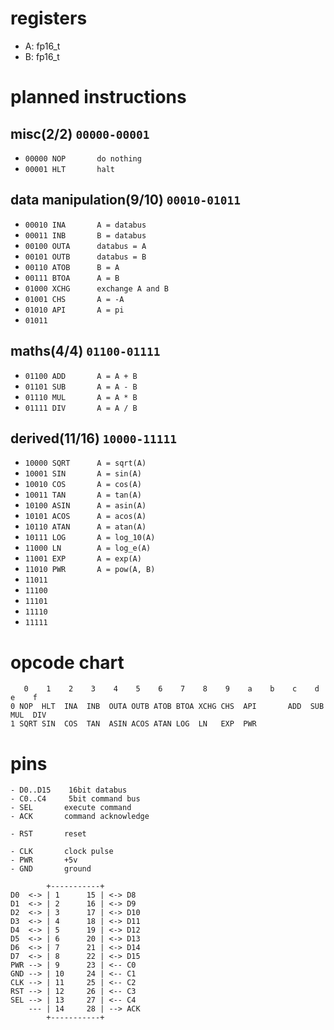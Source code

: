 
# registers

- A: fp16\_t
- B: fp16\_t

# planned instructions

## misc(2/2) `00000-00001`

- `00000 NOP       do nothing`
- `00001 HLT       halt`

## data manipulation(9/10) `00010-01011`

- `00010 INA       A = databus`
- `00011 INB       B = databus`
- `00100 OUTA      databus = A`
- `00101 OUTB      databus = B`
- `00110 ATOB      B = A`
- `00111 BTOA      A = B`
- `01000 XCHG      exchange A and B`
- `01001 CHS       A = -A`
- `01010 API       A = pi`
- `01011`

## maths(4/4) `01100-01111`

- `01100 ADD       A = A + B`
- `01101 SUB       A = A - B`
- `01110 MUL       A = A * B`
- `01111 DIV       A = A / B`

## derived(11/16) `10000-11111`

- `10000 SQRT      A = sqrt(A)`
- `10001 SIN       A = sin(A)`
- `10010 COS       A = cos(A)`
- `10011 TAN       A = tan(A)`
- `10100 ASIN      A = asin(A)`
- `10101 ACOS      A = acos(A)`
- `10110 ATAN      A = atan(A)`
- `10111 LOG       A = log_10(A)`
- `11000 LN        A = log_e(A)`
- `11001 EXP       A = exp(A)`
- `11010 PWR       A = pow(A, B)`
- `11011`
- `11100`
- `11101`
- `11110`
- `11111`

# opcode chart
```
   0    1    2    3    4    5    6    7    8    9    a    b    c    d    e    f
0 NOP  HLT  INA  INB  OUTA OUTB ATOB BTOA XCHG CHS  API       ADD  SUB  MUL  DIV
1 SQRT SIN  COS  TAN  ASIN ACOS ATAN LOG  LN   EXP  PWR
```

# pins

```
- D0..D15    16bit databus
- C0..C4     5bit command bus
- SEL       execute command
- ACK       command acknowledge

- RST       reset

- CLK       clock pulse
- PWR       +5v
- GND       ground

        +-----------+
D0  <-> | 1      15 | <-> D8
D1  <-> | 2      16 | <-> D9
D2  <-> | 3      17 | <-> D10
D3  <-> | 4      18 | <-> D11
D4  <-> | 5      19 | <-> D12
D5  <-> | 6      20 | <-> D13
D6  <-> | 7      21 | <-> D14
D7  <-> | 8      22 | <-> D15
PWR --> | 9      23 | <-- C0
GND --> | 10     24 | <-- C1
CLK --> | 11     25 | <-- C2
RST --> | 12     26 | <-- C3
SEL --> | 13     27 | <-- C4
    --- | 14     28 | --> ACK
        +-----------+
```

